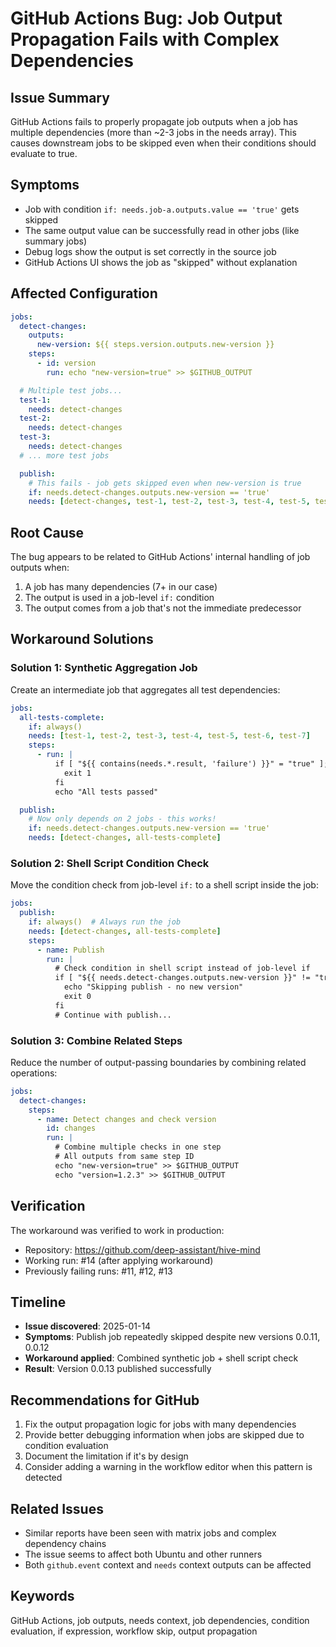 # GitHub Actions Bug: Job Output Propagation Fails with Complex Dependencies

## Issue Summary
GitHub Actions fails to properly propagate job outputs when a job has multiple dependencies (more than ~2-3 jobs in the needs array). This causes downstream jobs to be skipped even when their conditions should evaluate to true.

## Symptoms
- Job with condition `if: needs.job-a.outputs.value == 'true'` gets skipped
- The same output value can be successfully read in other jobs (like summary jobs)
- Debug logs show the output is set correctly in the source job
- GitHub Actions UI shows the job as "skipped" without explanation

## Affected Configuration
```yaml
jobs:
  detect-changes:
    outputs:
      new-version: ${{ steps.version.outputs.new-version }}
    steps:
      - id: version
        run: echo "new-version=true" >> $GITHUB_OUTPUT

  # Multiple test jobs...
  test-1:
    needs: detect-changes
  test-2:
    needs: detect-changes
  test-3:
    needs: detect-changes
  # ... more test jobs

  publish:
    # This fails - job gets skipped even when new-version is true
    if: needs.detect-changes.outputs.new-version == 'true'
    needs: [detect-changes, test-1, test-2, test-3, test-4, test-5, test-6, test-7]
```

## Root Cause
The bug appears to be related to GitHub Actions' internal handling of job outputs when:
1. A job has many dependencies (7+ in our case)
2. The output is used in a job-level `if:` condition
3. The output comes from a job that's not the immediate predecessor

## Workaround Solutions

### Solution 1: Synthetic Aggregation Job
Create an intermediate job that aggregates all test dependencies:

```yaml
jobs:
  all-tests-complete:
    if: always()
    needs: [test-1, test-2, test-3, test-4, test-5, test-6, test-7]
    steps:
      - run: |
          if [ "${{ contains(needs.*.result, 'failure') }}" = "true" ]; then
            exit 1
          fi
          echo "All tests passed"

  publish:
    # Now only depends on 2 jobs - this works!
    if: needs.detect-changes.outputs.new-version == 'true'
    needs: [detect-changes, all-tests-complete]
```

### Solution 2: Shell Script Condition Check
Move the condition check from job-level `if:` to a shell script inside the job:

```yaml
jobs:
  publish:
    if: always()  # Always run the job
    needs: [detect-changes, all-tests-complete]
    steps:
      - name: Publish
        run: |
          # Check condition in shell script instead of job-level if
          if [ "${{ needs.detect-changes.outputs.new-version }}" != "true" ]; then
            echo "Skipping publish - no new version"
            exit 0
          fi
          # Continue with publish...
```

### Solution 3: Combine Related Steps
Reduce the number of output-passing boundaries by combining related operations:

```yaml
jobs:
  detect-changes:
    steps:
      - name: Detect changes and check version
        id: changes
        run: |
          # Combine multiple checks in one step
          # All outputs from same step ID
          echo "new-version=true" >> $GITHUB_OUTPUT
          echo "version=1.2.3" >> $GITHUB_OUTPUT
```

## Verification
The workaround was verified to work in production:
- Repository: https://github.com/deep-assistant/hive-mind
- Working run: #14 (after applying workaround)
- Previously failing runs: #11, #12, #13

## Timeline
- **Issue discovered**: 2025-01-14
- **Symptoms**: Publish job repeatedly skipped despite new versions 0.0.11, 0.0.12
- **Workaround applied**: Combined synthetic job + shell script check
- **Result**: Version 0.0.13 published successfully

## Recommendations for GitHub
1. Fix the output propagation logic for jobs with many dependencies
2. Provide better debugging information when jobs are skipped due to condition evaluation
3. Document the limitation if it's by design
4. Consider adding a warning in the workflow editor when this pattern is detected

## Related Issues
- Similar reports have been seen with matrix jobs and complex dependency chains
- The issue seems to affect both Ubuntu and other runners
- Both `github.event` context and `needs` context outputs can be affected

## Keywords
GitHub Actions, job outputs, needs context, job dependencies, condition evaluation, if expression, workflow skip, output propagation